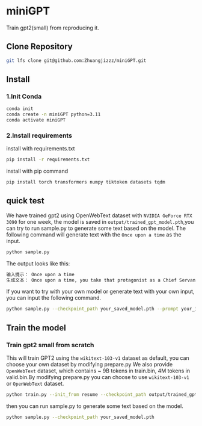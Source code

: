 # miniGPT
Train gpt2(small) from reproducing it.

## Clone Repository
```bash
git lfs clone git@github.com:Zhuangjizzz/miniGPT.git
```
## Install 
### 1.Init Conda
```bash
conda init
conda create -n miniGPT python=3.11
conda activate miniGPT
```
### 2.Install requirements
install with requirements.txt
```bash
pip install -r requirements.txt
```
install with pip command
```bash
pip install torch transformers numpy tiktoken datasets tqdm
```

## quick test
We have trained gpt2 using OpenWebText dataset with `NVIDIA GeForce RTX 3090` for one week,
 the model is saved in `output/trained_gpt_model.pth`,you can try to run sample.py to generate some text based on the model.
The following command will generate text with the `Once upon a time` as the input.
```bash
python sample.py
```
The output looks like this:
```bash
输入提示： Once upon a time
生成文本： Once upon a time, you take that protagonist as a Chief Servant and attack him, making him fall back in his cell to accomplish something (this will always cause him to fail his crime) and immediately complete your quest. * Run from him whilst he rides a massive candy wagon (uses up his rapier and charges backwards. Guides Ty like a cover character and must charge at him) then turn around in his brain to open doors that flicked open into your game. He'll carry you across the castle and end upon your death, sealing your fate forever. Naturally, whenever this unlockable Achievement is unlocked, the player must use the Mechanican Beerfully to infect you with own Undead Constructile. This has sprung into beating Column Bosses and Armors, and it pays off. Use Sick to heal and shock zombies, and Mansion Wriggul can find them poking around chests and battling each other. In order to revive them, use SickSpider's voodoo missiles to the face, punting each vile
```
If you want to try with your own model or generate text with your own input, you can input the following command.
```bash
python sample.py --checkpoint_path your_saved_model.pth --prompt your_input_text
```

## Train the model
### Train gpt2 small from scratch
This will train GPT2 using the `wikitext-103-v1` dataset as default, you can choose your own dataset by modifying prepare.py
We also provide `OpenWebText` dataset, which contains ~ 9B tokens in train.bin, 4M tokens in valid.bin.By modifying prepare.py you can choose to use `wikitext-103-v1` or `OpenWebText` dataset.
```bash
python train.py --init_from resume --checkpoint_path output/trained_gpt_model.pth
```
then you can run sample.py to generate some text based on the model.
```bash
python sample.py --checkpoint_path your_saved_model.pth
```


